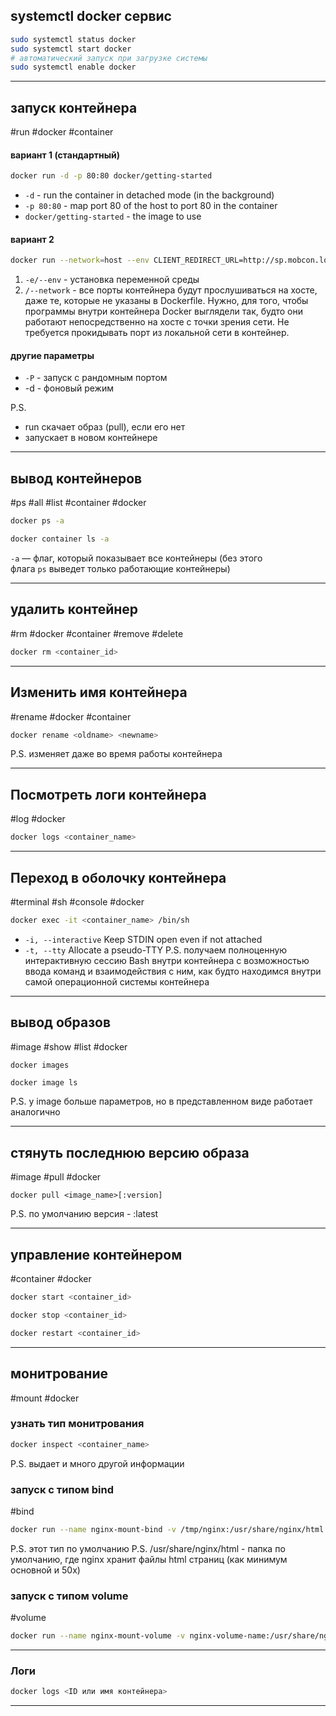 ## systemctl docker сервис
```bash
sudo systemctl status docker
sudo systemctl start docker
# автоматический запуск при загрузке системы
sudo systemctl enable docker
```

---
## запуск контейнера
#run #docker #container
#### вариант 1 (стандартный)
```bash
docker run -d -p 80:80 docker/getting-started
```
- `-d` - run the container in detached mode (in the background)
- `-p 80:80` - map port 80 of the host to port 80 in the container
- `docker/getting-started` - the image to use

#### вариант 2
```bash
docker run --network=host --env CLIENT_REDIRECT_URL=http://sp.mobcon.localhost/callback
```
1) `-e/--env` - установка переменной среды
2) `/--network` - все порты контейнера будут прослушиваться на хосте, даже те, которые не указаны в Dockerfile. Нужно, для того, чтобы программы внутри контейнера Docker выглядели так, будто они работают непосредственно на хосте с точки зрения сети. Не требуется прокидывать порт из локальной сети в контейнер.

#### другие параметры
- `-P` - запуск с рандомным портом
- -d - фоновый режим

P.S. 
- run скачает образ (pull), если его нет
- запускает в новом контейнере
---
## вывод контейнеров
#ps #all #list #container #docker 
```bash
docker ps -a
```

```bash
docker container ls -a
```
`-a` — флаг, который показывает все контейнеры (без этого флага `ps` выведет только работающие контейнеры)

---
## удалить контейнер
#rm #docker #container #remove #delete
```bash
docker rm <container_id>
```

---
## Изменить имя контейнера
#rename #docker #container
```bash
docker rename <oldname> <newname>
```
P.S. изменяет даже во время работы контейнера

---
## Посмотреть логи контейнера
#log #docker 
```bash
docker logs <container_name>
```

---
## Переход в оболочку контейнера
#terminal #sh #console #docker 
```bash
docker exec -it <container_name> /bin/sh
```
- `-i, --interactive` Keep STDIN open even if not attached
- `-t, --tty`  Allocate a pseudo-TTY
P.S. получаем полноценную интерактивную сессию Bash внутри контейнера с возможностью ввода команд и взаимодействия с ним, как будто находимся внутри самой операционной системы контейнера

---
## вывод образов
#image #show #list #docker 
```bash
docker images
```

```
docker image ls
```
P.S. у image больше параметров, но в представленном виде работает аналогично

---
## стянуть последнюю версию образа
#image #pull #docker 
```
docker pull <image_name>[:version]
```
P.S. по умолчанию версия - :latest

---

## управление контейнером
#container #docker 
```bash
docker start <container_id>
```

```bash
docker stop <container_id>
```

```bash
docker restart <container_id>
```

---

## монитрование
#mount #docker
### узнать тип монитрования
```bash
docker inspect <container_name>
```
P.S. выдает и много другой информации
### запуск с типом bind
#bind
```bash
docker run --name nginx-mount-bind -v /tmp/nginx:/usr/share/nginx/html -p 80:80 nginx
```
P.S. этот тип по умолчанию
P.S. /usr/share/nginx/html - папка по умолчанию, где nginx хранит файлы html страниц (как минимум основной и 50x)
### запуск с типом volume
#volume
```bash
docker run --name nginx-mount-volume -v nginx-volume-name:/usr/share/nginx/html -p 80:80 nginx
```

---
### Логи
```bash
docker logs <ID или имя контейнера>
```

---

